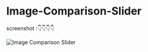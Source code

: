 # Image-Comparison-Slider

screenshot :👇👇👇👇

![Image Comparison Slider](https://user-images.githubusercontent.com/95895380/145821239-6158ee26-2c4e-47bc-b600-56b0b86b2e2c.png)
